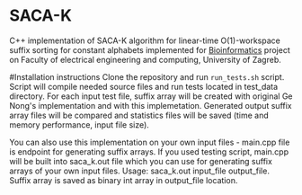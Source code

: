 # SACA-K

C++ implementation of SACA-K algorithm for linear-time O(1)-workspace suffix sorting for constant alphabets implemented for [Bioinformatics](https://www.fer.unizg.hr/predmet/bio) project on Faculty of electrical engineering and computing, University of Zagreb.

#Installation instructions
Clone the repository and run `run_tests.sh` script. Script will compile needed source files and run tests located in test_data directory. For each input test file, suffix array will be created with original Ge Nong's implementation and with this implemetation. Generated output suffix array files will be compared and statistics files will be saved (time and memory performance, input file size).

You can also use this implementation on your own input files - main.cpp file is endpoint for generating suffix arrays. If you used testing script, main.cpp will be built into saca_k.out file which you can use for generating suffix arrays of your own input files. Usage: saca_k.out input_file output_file. Suffix array is saved as binary int array in output_file location.